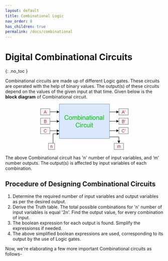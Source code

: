 ```yaml
---
layout: default
title: Combinational Logic
nav_order: 8
has_children: true
permalink: /docs/combinational
---
```

# Digital Combinational Circuits
{: .no_toc }


Combinational circuits are made up of different Logic gates. These circuits are operated with the help of binary values. The output(s) of these circuits depend on the values of the given input at that time. Given below is the **block diagram** of Combinational circuit. 

<div style="text-align:center"><img src="../../assets/images/combinational1.jpg" /></div>

The above Combinational circuit has 'n' number of input variables, and ‘m’ number outputs. The output(s) is affected by input variables of each combination. 

## Procedure of Designing Combinational Circuits

1.  Determine the required number of input variables and output variables as per the desired output.
1.  Derive the Truth table. The total possible combinations for 'n' number of input variables is equal '2n'. Find the output value, for every combination of input.   
1.  The boolean expression for each output is found. Simplify the expressionss if needed.   
1.  The above simplified boolean expressions are used, corresponding to its output by the use of Logic gates.
   
   
Now, we're elaborating a few more important Combinational circuits as follows-  

